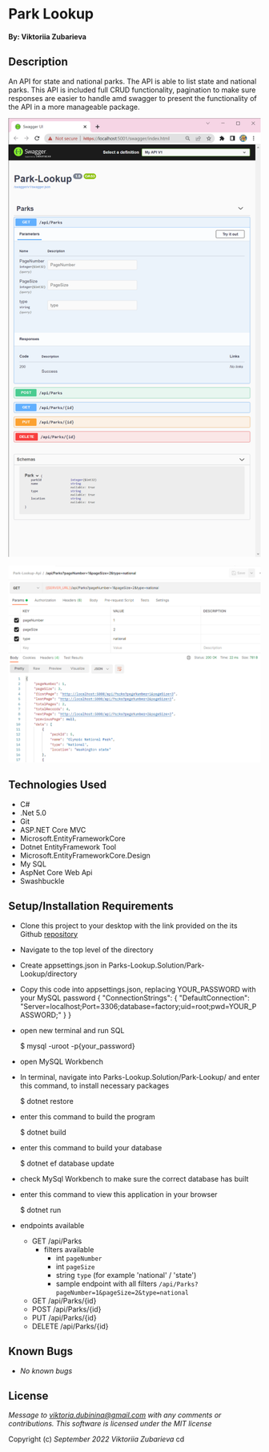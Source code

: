 # Park Lookup

#### By: Viktoriia Zubarieva

## Description

An API for state and national parks. The API is able to list state and national parks.
This API is included full CRUD functionality, pagination to make sure responses are easier to handle amd swagger to present the functionality of the API in a more manageable package.

![project-screenshot](Park-Lookup/img/Screenshot.png)

![project-screenshot1](Park-Lookup/img/Screenshot2022-09-10.png)

## Technologies Used

- C#
- .Net 5.0
- Git
- ASP.NET Core MVC
- Microsoft.EntityFrameworkCore
- Dotnet EntityFramework Tool
- Microsoft.EntityFrameworkCore.Design
- My SQL
- AspNet Core Web Api
- Swashbuckle

## Setup/Installation Requirements

- Clone this project to your desktop with the link provided on the its Github [repository](https://github.com/vzubarieva/Parks-Lookup.Solution)
- Navigate to the top level of the directory
- Create appsettings.json in Parks-Lookup.Solution/Park-Lookup/directory

- Copy this code into appsettings.json, replacing YOUR_PASSWORD with your MySQL password
  { "ConnectionStrings": { "DefaultConnection": "Server=localhost;Port=3306;database=factory;uid=root;pwd=YOUR_PASSWORD;" } }

- open new terminal and run SQL

  $ mysql -uroot -p{your_password}

- open MySQL Workbench

- In terminal, navigate into Parks-Lookup.Solution/Park-Lookup/ and enter this command, to install necessary packages

  $ dotnet restore

- enter this command to build the program

  $ dotnet build

- enter this command to build your database

  $ dotnet ef database update

- check MySql Workbench to make sure the correct database has built

- enter this command to view this application in your browser

  $ dotnet run

- endpoints available
  - GET /api/Parks
    - filters available
      - int `pageNumber`
      - int `pageSize`
      - string `type` (for example 'national' / 'state')
      - sample endpoint with all filters `/api/Parks?pageNumber=1&pageSize=2&type=national`
  - GET /api/Parks/{id}
  - POST /api/Parks/{id}
  - PUT /api/Parks/{id}
  - DELETE /api/Parks/{id}

## Known Bugs

- _No known bugs_

## License

_Message to viktoria.dubinina@gmail.com with any comments or contributions. This software is licensed under the MIT license_

Copyright (c) _September 2022_ _Viktoriia Zubarieva_
cd
